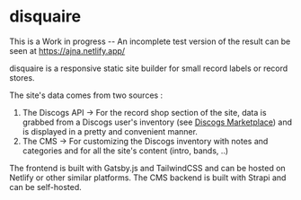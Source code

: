 # disquaire

This is a Work in progress -- An incomplete test version of the result can be seen at https://ajna.netlify.app/

disquaire is a responsive static site builder for small record labels or record stores. 

The site's data comes from two sources :
1. The Discogs API -> For the record shop section of the site, data is grabbed from a Discogs user's inventory (see [Discogs Marketplace](https://www.discogs.com/sell/list)) and is displayed in a pretty and convenient manner.
2. The CMS -> For customizing the Discogs inventory with notes and categories and for all the site's content (intro, bands, ..)  

The frontend is built with Gatsby.js and TailwindCSS and can be hosted on Netlify or other similar platforms.
The CMS backend is built with Strapi and can be self-hosted.
